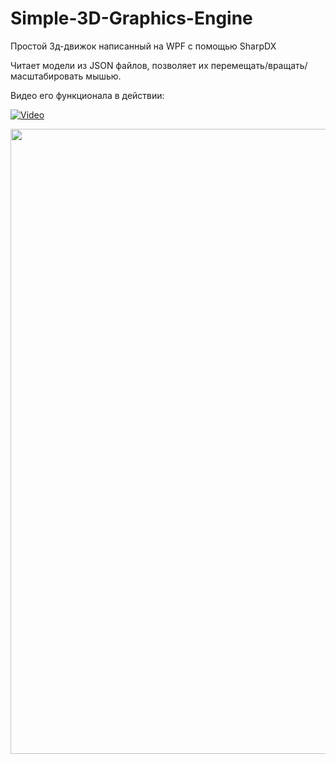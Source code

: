 # Simple-3D-Graphics-Engine
Простой 3д-движок написанный на WPF с помощью SharpDX

Читает модели из JSON файлов, позволяет их перемещать/вращать/масштабировать мышью.

Видео его функционала в действии:

[![Video](http://img.youtube.com/vi/K_Zuz1isiFU/maxresdefault.jpg)](http://www.youtube.com/watch?v=K_Zuz1isiFU "Simple 3D Graphics Engine")



<img src="http://img.youtube.com/vi/K_Zuz1isiFU/maxresdefault.jpg" width="1000">
